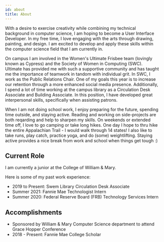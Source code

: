 ```yaml
---
id: about
title: About
---
```


With a desire to exercise creativity while combining my technical background in computer science, I am hoping to become a User Interface Developer. In my free time, I love engaging with the arts through drawing, painting, and design. I am excited to develop and apply these skills within the computer science field that I am currently in. 

On campus I am involved in the Women's Ultimate Frisbee team (lovingly known as Cypress) and the Society of Women in Computing (SWC). Ultimate has provided me with such a supportive community and has taught me the importance of teamwork in tandom with individual grit. In SWC, I work as the Public Relations Chair. One of my goals this year is to increase our retention through a more enhanced social media presence. Additionally, I spend a lot of time working at the campus library as a Circulation Desk Associate and Building Associate. In this position, I have developed great interpersonal skills, specifically when assisting patrons. 

When I am not doing school work, I enjoy preparing for the future, spending time outside, and staying active. Reading and working on side-projects are both reqarding and help to sharpen my skills. On weekends or extended time off, I love to go camping or take long hikes. One day I hope to thru hike the entire Appalachian Trail - I would walk through 14 states! I also like to take runs, play catch, practice yoga, and do (some) weightlifting. Staying active provides a nice break from work and school when things get tough :) 

## Current Role

I am currently a junior at the College of William & Mary. 

Here is some of my past work experience: 
- 2019 to Present: Swem Library Circulation Desk Associate
- Summer 2021: Fannie Mae Technologist Intern 
- Summer 2020: Federal Reserve Board (FRB) Technology Services Intern 

## Accomplishments 

- Sponsored by William & Mary Computer Science department to attend Grace Hopper Conference
- 2018 - Present: Fannie Mae College Scholar

